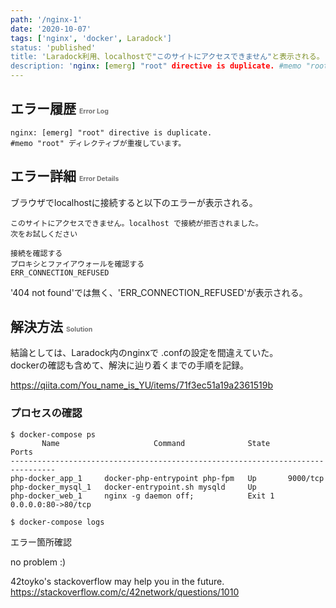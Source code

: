 ```yaml
---
path: '/nginx-1'
date: '2020-10-07'
tags: ['nginx', 'docker', Laradock']
status: 'published'
title: 'Laradock利用、localhostで"このサイトにアクセスできません"と表示される。'
description: 'nginx: [emerg] "root" directive is duplicate. #memo "root" ディレクティブが重複しています。'
---
```

## エラー履歴 <span style="font-size:.5em; opacity:.6;">Error Log</span>

```log
nginx: [emerg] "root" directive is duplicate.
#memo "root" ディレクティブが重複しています。
```

## エラー詳細 <span style="font-size:.5em; opacity:.6;">Error Details</span>

ブラウザでlocalhostに接続すると以下のエラーが表示される。

```text
このサイトにアクセスできません。localhost で接続が拒否されました。
次をお試しください

接続を確認する
プロキシとファイアウォールを確認する
ERR_CONNECTION_REFUSED
```

'404 not found'では無く、'ERR_CONNECTION_REFUSED'が表示される。

## 解決方法 <span style="font-size:.5em; opacity:.6;">Solution</span>

結論としては、Laradock内のnginxで .confの設定を間違えていた。  
dockerの確認も含めて、解決に辿り着くまでの手順を記録。

<https://qiita.com/You_name_is_YU/items/71f3ec51a19a2361519b>

### プロセスの確認

```docker
$ docker-compose ps
       Name                     Command              State          Ports       
--------------------------------------------------------------------------------
php-docker_app_1     docker-php-entrypoint php-fpm   Up       9000/tcp          
php-docker_mysql_1   docker-entrypoint.sh mysqld     Up                     
php-docker_web_1     nginx -g daemon off;            Exit 1   0.0.0.0:80->80/tcp
```

```docker
$ docker-compose logs
```

エラー箇所確認


no problem :)

42toyko's stackoverflow may help you in the future.
https://stackoverflow.com/c/42network/questions/1010